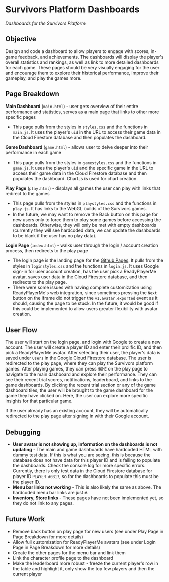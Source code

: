 # Survivors Platform Dashboards
*Dashboards for the Survivors Platform*

## Objective
Design and code a dashboard to allow players to engage with scores, in-game feedback, and achievements. The dashboards will display the player's overall statistics and rankings, as well as link to more detailed dashboards for each game. These pages should be very visually engaging for the user and encourage them to explore their historical performance, improve their gameplay, and play the games more.

## Page Breakdown
**Main Dashboard** (`main.html`) - user gets overview of their entire performance and statistics, serves as a main page that links to other more specific pages
- This page pulls from the styles in `styles.css` and the functions in `main.js`. It uses the player's `uid` in the URL to access their game data in the Cloud Firestore database and then populates the dashboard.

**Game Dashboard** (`game.html`) - allows user to delve deeper into their performance in each game
- This page pulls from the styles in `gamestyles.css` and the functions in `game.js`. It uses the player's `uid` and the specific game in the URL to access their game data in the Cloud Firestore database and then populates the dashboard. Chart.js is used for chart creation.

**Play Page** (`play.html`) - displays all games the user can play with links that redirect to the games
- This page pulls from the styles in `playstyles.css` and the functions in `play.js`. It has links to the WebGL builds of the Survivors games.
- In the future, we may want to remove the Back button on this page for new users only to force them to play some games before accessing the dashboards. Otherwise, they will only be met with empty dashboards (currently they will see hardcoded data, we can update the dashboards to be blank if the user has no play data).

**Login Page** (`index.html`) - walks user through the login / account creation process, then redirects to the play page
- The login page is the landing page for the [Github Pages](https://fearlab2022.github.io/survivors-dashboards/). It pulls from the styles in `loginstyles.css` and the functions in `login.js`. It uses Google sign-in for user account creation, has the user pick a ReadyPlayerMe avatar, saves user data in the Cloud Firestore database, and then redirects to the play page.
- There were some issues with having complete customization using ReadyPlayerMe's web integration, since sometimes pressing the `Next` button on the iframe did not trigger the `v1.avatar.exported` event as it should, causing the page to be stuck. In the future, it would be good if this could be implemented to allow users greater flexibility with avatar creation.

## User Flow
The user will start on the login page, and login with Google to create a new account. The user will create a player ID and enter their prolific ID, and then pick a ReadyPlayerMe avatar. After selecting their user, the player's data is saved under `Users` in the Google Cloud Firestore database. The user is redirected to the play page, where they can play the Survivors platform games. After playing games, they can press `HOME` on the play page to navigate to the main dashboard and explore their performance. They can see their recent trial scores, notifications, leaderboard, and links to the game dashboards. By clicking the recent trial section or any of the game dashboard tiles, the user will be brought to the game dashboard for the game they have clicked on. Here, the user can explore more specific insights for that particular game.

If the user already has an existing account, they will be automatically redirected to the play page after signing in with their Google account.

## Debugging
- **User avatar is not showing up, information on the dashboards is not updating** - The main and game dashboards have hardcoded HTML with dummy test data. If this is what you are seeing, this is because the database does not have data for this player ID and is failing to populate the dashboards. Check the console log for more specific errors. Currently, there is only test data in the Cloud Firestore database for player ID `PLAYER #0817`, so for the dashboards to populate this must be the player ID.
- **Menu bar links not working** - This is also likely the same as above. The hardcoded menu bar links are just `#`.
- **Inventory, Store links** - These pages have not been implemented yet, so they do not link to any pages.

## Future Work
- Remove back button on play page for new users (see under Play Page in Page Breakdown for more details)
- Allow full customization for ReadyPlayerMe avatars (see under Login Page in Page Breakdown for more details)
- Create the other pages for the menu bar and link them
- Link the character profile page to the dashboard
- Make the leaderboard more robust - freeze the current player's row in the table and highlight it, only show the top few players and then the current player
